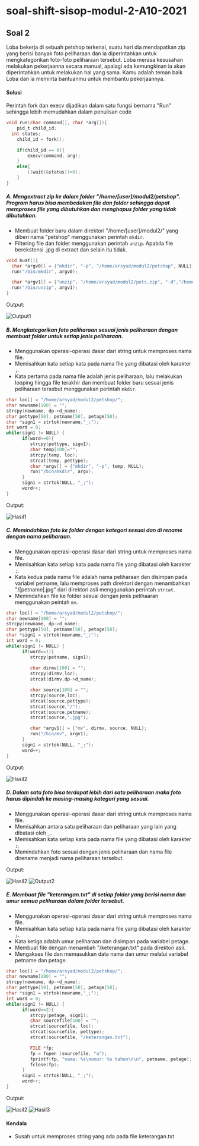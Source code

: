 # soal-shift-sisop-modul-2-A10-2021

## Soal 2

Loba bekerja di sebuah petshop terkenal, suatu hari dia mendapatkan zip yang berisi banyak foto peliharaan dan ia diperintahkan untuk mengkategorikan foto-foto peliharaan tersebut. Loba merasa kesusahan melakukan pekerjaanna secara manual, apalagi ada kemungkinan ia akan diperintahkan untuk melakukan hal yang sama. Kamu adalah teman baik Loba dan ia meminta bantuanmu untuk membantu pekerjaannya.

#### Solusi

Perintah fork dan execv dijadikan dalam satu fungsi bernama "Run" sehingga lebih memudahkan dalam penulisan code

```c
void run(char command[], char *arg[]){
	pid_t child_id;
  int status;
	child_id = fork();

	if(child_id == 0){
		execv(command, arg);
	}
	else{
		((wait(&status))>0);
	}
}
```

##### A. Mengextract zip ke dalam folder "/home/[user]/modul2/petshop". Program harus bisa membedakan file dan folder sehingga dapat memproses file yang dibutuhkan dan menghapus folder yang tidak dibutuhkan.
- Membuat folder baru dalam direktori "/home/[user]/modul2/" yang diberi nama "petshop" menggunakan perintah ```mkdir```.
- Filtering file dan folder menggunakan perintah ```unzip```. Apabila file berekstensi .jpg di extract dan selain itu tidak.

```c
void buat(){
  char *argv0[] = {"mkdir", "-p", "/home/arsyad/modul2/petshop", NULL};
  run("/bin/mkdir", argv0);

  char *argv1[] = {"unzip", "/home/arsyad/modul2/pets.zip", "-d","/home/arsyad/modul2/petshop", "*.jpg",NULL};
  run("/bin/unzip", argv1);
}
```

Output:

![Output1](https://user-images.githubusercontent.com/73766214/115992978-9e3ae900-a5fa-11eb-9d76-d5a5a7fa5464.png)

##### B. Mengkategorikan foto peliharaan sesuai jenis peliharaan dengan membuat folder untuk setiap jenis peliharaan.
- Menggunakan operasi-operasi dasar dari string untuk memproses nama file.
- Memisahkan kata setiap kata pada nama file yang dibatasi oleh karakter ```;```.
- Kata pertama pada nama file adalah jenis peliharaan, lalu melakukan looping hingga file terakhir dan membuat folder baru sesuai jenis peliharaan tersebut menggunakan perintah ```mkdir```.

```c
char loc[] = "/home/arsyad/modul2/petshop/";
char newname[100] = "";
strcpy(newname, dp->d_name);
char pettype[50], petname[50], petage[50];
char *sign1 = strtok(newname,"_;");
int word = 0;
while(sign1 != NULL) {
      if(word==0){ 
         strcpy(pettype, sign1);
         char temp[100]="";
         strcpy(temp, loc);
         strcat(temp, pettype);
         char *argv[] = {"mkdir", "-p", temp, NULL};
         run("/bin/mkdir", argv);
      }
      sign1 = strtok(NULL, "_;");
      word++;
}
```

Output:

![Hasil1](https://user-images.githubusercontent.com/73766214/115993002-d17d7800-a5fa-11eb-808c-eca2a3d40c1c.png)

##### C. Memindahkan foto ke folder dengan kategori sesuai dan di rename dengan nama peliharaan.
- Menggunakan operasi-operasi dasar dari string untuk memproses nama file.
- Memisahkan kata setiap kata pada nama file yang dibatasi oleh karakter ```;```.
- Kata kedua pada nama file adalah nama peliharaan dan disimpan pada variabel petname, lalu memproses path direktori dengan menambahkan "/[petname].jpg" dari direktori asli menggunakan perintah ```strcat```.
- Memindahkan file ke folder sesuai dengan jenis pelihaaran menggunakan peintah ```mv```.

```c
char loc[] = "/home/arsyad/modul2/petshop/";
char newname[100] = "";
strcpy(newname, dp->d_name);
char pettype[50], petname[50], petage[50];
char *sign1 = strtok(newname,"_;");
int word = 0;
while(sign1 != NULL) {
      if(word==1){ 
         strcpy(petname, sign1); 
                    
         char dirmv[100] = "";
         strcpy(dirmv,loc);
         strcat(dirmv,dp->d_name);

         char source[100] = "";
         strcpy(source,loc);
         strcat(source,pettype);
         strcat(source,"/");
         strcat(source,petname);
         strcat(source,".jpg");

         char *argv1[] = {"mv", dirmv, source, NULL};
         run("/bin/mv", argv1);
      }
      sign1 = strtok(NULL, "_;");
      word++;
}
```

Output:

![Hasil2](https://user-images.githubusercontent.com/73766214/115993019-e3f7b180-a5fa-11eb-98f6-66ac5582dd25.png)

##### D. Dalam satu foto bisa terdapat lebih dari satu peliharaan maka foto harus dipindah ke masing-masing kategori yang sesuai.
- Menggunakan operasi-operasi dasar dari string untuk memproses nama file.
- Memisahkan antara satu peliharaan dan peliharaan yang lain yang dibatasi oleh ```_```.
- Memisahkan kata setiap kata pada nama file yang dibatasi oleh karakter ```;```.
- Memindahkan foto sesuai dengan jenis peliharaan dan nama file direname menjadi nama peliharaan tersebut.

Output:

![Hasil2](https://user-images.githubusercontent.com/73766214/115993027-f2de6400-a5fa-11eb-8434-a2df36be966e.png)
![Output2](https://user-images.githubusercontent.com/73766214/115993047-0e496f00-a5fb-11eb-883f-ec39a546d02c.png)

##### E. Membuat file "keterangan.txt" di setiap folder yang berisi nama dan umur semua peliharaan dalam folder tersebut. 
- Menggunakan operasi-operasi dasar dari string untuk memproses nama file.
- Memisahkan kata setiap kata pada nama file yang dibatasi oleh karakter ```;```.
- Kata ketiga adalah umur peliharaan dan disimpan pada variabel petage.
- Membuat file dengan menambah "/keterangan.txt" pada direktori asli.
- Mengakses file dan memasukkan data nama dan umur melalui variabel petname dan petage.

```c
char loc[] = "/home/arsyad/modul2/petshop/";
char newname[100] = "";
strcpy(newname, dp->d_name);
char pettype[50], petname[50], petage[50];
char *sign1 = strtok(newname,"_;");
int word = 0;
while(sign1 != NULL) {
      if(word==2){ 
         strcpy(petage, sign1); 
         char sourcefile[100] = "";
         strcat(sourcefile, loc);
         strcat(sourcefile, pettype);
         strcat(sourcefile, "/keterangan.txt");

         FILE *fp;
         fp = fopen (sourcefile, "a");
         fprintf(fp, "nama: %s\numur: %s tahun\n\n", petname, petage);
         fclose(fp);
      }
      sign1 = strtok(NULL, "_;");
      word++;
}
```
Output:

![Hasil2](https://user-images.githubusercontent.com/73766214/115993061-27522000-a5fb-11eb-8039-1eaa41f68e0b.png)
![Hasil3](https://user-images.githubusercontent.com/73766214/115993066-3a64f000-a5fb-11eb-941a-b36db1c2a22e.png)

#### Kendala
- Susah untuk memproses string yang ada pada file keterangan.txt
